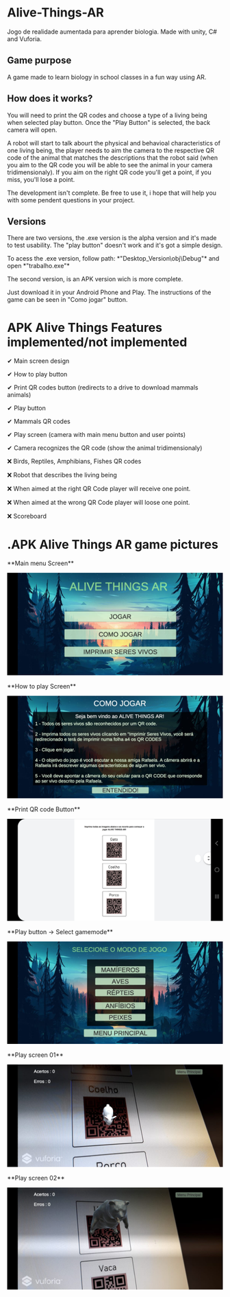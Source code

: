 # Alive-Things-AR
Jogo de realidade aumentada para aprender biologia. Made with unity, C# and Vuforia.

<h2>Game purpose</h2>
A game made to learn biology in school classes in a fun way using AR. 

<h2>How does it works?</h2>
<p>You will need to print the QR codes and choose a type of a living being when selected play button. Once the "Play Button" is selected, the back camera will open.</p>
<p>A robot will start to talk abourt the physical and behavioal characteristics of one living being, the player needs to aim the camera to the respective QR code of the animal that matches the descriptions that the robot said (when you aim to the QR code you will be able to see the animal in your camera tridimensionaly). If you aim on the right QR code you'll get a point, if you miss, you'll lose a point.</p>

<p>The development isn't complete. Be free to use it, i hope that will help you with some pendent questions in your project.<p>

<h2>Versions</h2>
<p>There are two versions, the .exe version is the alpha version and it's made to test usability. The "play button" doesn't work and it's got a simple design.<p>
<p>To acess the .exe version, follow path: *"Desktop_Version\obj\Debug"* and open *"trabalho.exe"*<p>
<p></p>
<p>The second version, is an APK version wich is more complete.<p> 
<p>Just download it in your Android Phone and Play. The instructions of the game can be seen in "Como jogar" button.<p>


<h1>APK Alive Things Features implemented/not implemented</h1>
<p>✔ Main screen design</p>
<p>✔ How to play button</p>
<p>✔ Print QR codes button (redirects to a drive to download mammals animals)</p>
<p>✔ Play button</p>
<p>✔ Mammals QR codes</p>
<p>✔ Play screen (camera with main menu button and user points)</p>
<p>✔ Camera recognizes the QR code (show the animal tridimensionaly)</p>
<p>❌ Birds, Reptiles, Amphibians, Fishes QR codes</p>
<p>❌ Robot that describes the living being</p>
<p>❌ When aimed at the right QR Code player will receive one point.</p>
<p>❌ When aimed at the wrong QR Code player will loose one point.</p>
<p>❌ Scoreboard</p>
<p></p>

<h1>.APK Alive Things AR game pictures</h1>


<p>**Main menu Screen**</p>

![Image of Main Menu](https://github.com/M-Nardi/Alive-Things-AR/blob/master/Images/Main%20Menu%20screen.jpg)

<p>**How to play Screen**</p>

![Image of How to Play](https://github.com/M-Nardi/Alive-Things-AR/blob/master/Images/How%20to%20play%20screen.jpg)

<p>**Print QR code Button**</p>

![Image of Play Button](https://github.com/M-Nardi/Alive-Things-AR/blob/master/Images/Print%20QR%20codes%20page.jpg)

<p>**Play button -> Select gamemode**</p>

![Image of ScreenGame01](https://github.com/M-Nardi/Alive-Things-AR/blob/master/Images/Select%20gamemode%20screen.jpg)

<p>**Play screen 01**</p>

![Image of ScreenGame02](https://github.com/M-Nardi/Alive-Things-AR/blob/master/Images/Play%20Screen%2001.jpg)

<p>**Play screen 02**</p>

![Image of Play Screen](https://github.com/M-Nardi/Alive-Things-AR/blob/master/Images/Play%20Screen%2002.jpg)

